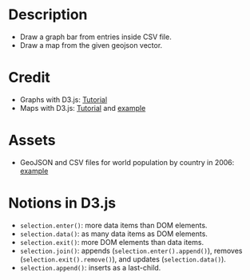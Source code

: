# Description
- Draw a graph bar from entries inside CSV file.
- Draw a map from the given geojson vector.

# Credit
- Graphs with D3.js: [Tutorial](https://observablehq.com/@d3/lets-make-a-bar-chart?collection=@d3/lets-make-a-bar-chart)
- Maps with D3.js: [Tutorial](https://soshace.com/mapping-the-world-creating-beautiful-maps-and-populating-them-with-data-using-d3-js/) and [example](https://www.d3-graph-gallery.com/graph/choropleth_basic.html)

# Assets
- GeoJSON and CSV files for world population by country in 2006: [example](https://www.d3-graph-gallery.com/graph/choropleth_basic.html)

# Notions in D3.js
- `selection.enter()`: more data items than DOM elements.
- `selection.data()`: as many data items as DOM elements.
- `selection.exit()`: more DOM elements than data items.
- `selection.join()`: appends (`selection.enter().append()`), removes (`selection.exit().remove()`), and updates (`selection.data()`).
- `selection.append()`: inserts as a last-child.
